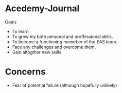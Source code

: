 # Acedemy-Journal
Goals
- To learn 
- To grow my both personal and proffessional skills.
- To become a functioning memeber of the EAS team.
- Face any challenges and overcome them.
- Gain altogther new skills.

# Concerns
- Fear of potential failure (although hopefully unlikely)
